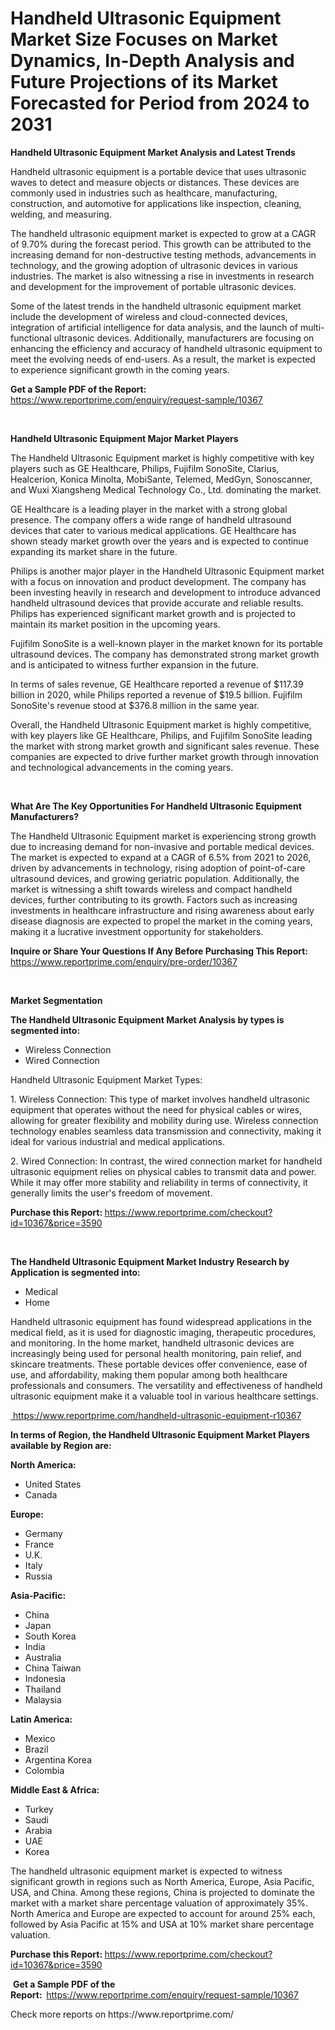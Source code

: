 <p><h1>Handheld Ultrasonic Equipment Market Size Focuses on Market Dynamics, In-Depth Analysis and Future Projections of its Market Forecasted for Period from 2024 to 2031</h1></p><p><strong>Handheld Ultrasonic Equipment Market Analysis and Latest Trends</strong></p>
<p><p>Handheld ultrasonic equipment is a portable device that uses ultrasonic waves to detect and measure objects or distances. These devices are commonly used in industries such as healthcare, manufacturing, construction, and automotive for applications like inspection, cleaning, welding, and measuring.</p><p>The handheld ultrasonic equipment market is expected to grow at a CAGR of 9.70% during the forecast period. This growth can be attributed to the increasing demand for non-destructive testing methods, advancements in technology, and the growing adoption of ultrasonic devices in various industries. The market is also witnessing a rise in investments in research and development for the improvement of portable ultrasonic devices.</p><p>Some of the latest trends in the handheld ultrasonic equipment market include the development of wireless and cloud-connected devices, integration of artificial intelligence for data analysis, and the launch of multi-functional ultrasonic devices. Additionally, manufacturers are focusing on enhancing the efficiency and accuracy of handheld ultrasonic equipment to meet the evolving needs of end-users. As a result, the market is expected to experience significant growth in the coming years.</p></p>
<p><strong>Get a Sample PDF of the Report:&nbsp;</strong> <a href="https://www.reportprime.com/enquiry/request-sample/10367">https://www.reportprime.com/enquiry/request-sample/10367</a></p>
<p>&nbsp;</p>
<p><strong>Handheld Ultrasonic Equipment Major Market Players</strong></p>
<p><p>The Handheld Ultrasonic Equipment market is highly competitive with key players such as GE Healthcare, Philips, Fujifilm SonoSite, Clarius, Healcerion, Konica Minolta, MobiSante, Telemed, MedGyn, Sonoscanner, and Wuxi Xiangsheng Medical Technology Co., Ltd. dominating the market.</p><p>GE Healthcare is a leading player in the market with a strong global presence. The company offers a wide range of handheld ultrasound devices that cater to various medical applications. GE Healthcare has shown steady market growth over the years and is expected to continue expanding its market share in the future.</p><p>Philips is another major player in the Handheld Ultrasonic Equipment market with a focus on innovation and product development. The company has been investing heavily in research and development to introduce advanced handheld ultrasound devices that provide accurate and reliable results. Philips has experienced significant market growth and is projected to maintain its market position in the upcoming years.</p><p>Fujifilm SonoSite is a well-known player in the market known for its portable ultrasound devices. The company has demonstrated strong market growth and is anticipated to witness further expansion in the future.</p><p>In terms of sales revenue, GE Healthcare reported a revenue of $117.39 billion in 2020, while Philips reported a revenue of $19.5 billion. Fujifilm SonoSite's revenue stood at $376.8 million in the same year.</p><p>Overall, the Handheld Ultrasonic Equipment market is highly competitive, with key players like GE Healthcare, Philips, and Fujifilm SonoSite leading the market with strong market growth and significant sales revenue. These companies are expected to drive further market growth through innovation and technological advancements in the coming years.</p></p>
<p>&nbsp;</p>
<p><strong>What Are The Key Opportunities For Handheld Ultrasonic Equipment Manufacturers?</strong></p>
<p><p>The Handheld Ultrasonic Equipment market is experiencing strong growth due to increasing demand for non-invasive and portable medical devices. The market is expected to expand at a CAGR of 6.5% from 2021 to 2026, driven by advancements in technology, rising adoption of point-of-care ultrasound devices, and growing geriatric population. Additionally, the market is witnessing a shift towards wireless and compact handheld devices, further contributing to its growth. Factors such as increasing investments in healthcare infrastructure and rising awareness about early disease diagnosis are expected to propel the market in the coming years, making it a lucrative investment opportunity for stakeholders.</p></p>
<p><strong>Inquire or Share Your Questions If Any Before Purchasing This Report:</strong> <a href="https://www.reportprime.com/enquiry/pre-order/10367">https://www.reportprime.com/enquiry/pre-order/10367</a></p>
<p>&nbsp;</p>
<p><strong>Market Segmentation</strong></p>
<p><strong>The Handheld Ultrasonic Equipment Market Analysis by types is segmented into:</strong></p>
<p><ul><li>Wireless Connection</li><li>Wired Connection</li></ul></p>
<p><p>Handheld Ultrasonic Equipment Market Types: </p><p>1. Wireless Connection: This type of market involves handheld ultrasonic equipment that operates without the need for physical cables or wires, allowing for greater flexibility and mobility during use. Wireless connection technology enables seamless data transmission and connectivity, making it ideal for various industrial and medical applications.</p><p>2. Wired Connection: In contrast, the wired connection market for handheld ultrasonic equipment relies on physical cables to transmit data and power. While it may offer more stability and reliability in terms of connectivity, it generally limits the user's freedom of movement.</p></p>
<p><strong>Purchase this Report:&nbsp;</strong><a href="https://www.reportprime.com/checkout?id=10367&price=3590">https://www.reportprime.com/checkout?id=10367&price=3590</a></p>
<p>&nbsp;</p>
<p><strong>The Handheld Ultrasonic Equipment Market Industry Research by Application is segmented into:</strong></p>
<p><ul><li>Medical</li><li>Home</li></ul></p>
<p><p>Handheld ultrasonic equipment has found widespread applications in the medical field, as it is used for diagnostic imaging, therapeutic procedures, and monitoring. In the home market, handheld ultrasonic devices are increasingly being used for personal health monitoring, pain relief, and skincare treatments. These portable devices offer convenience, ease of use, and affordability, making them popular among both healthcare professionals and consumers. The versatility and effectiveness of handheld ultrasonic equipment make it a valuable tool in various healthcare settings.</p></p>
<p><a href="https://www.reportprime.com/handheld-ultrasonic-equipment-r10367">&nbsp;https://www.reportprime.com/handheld-ultrasonic-equipment-r10367</a></p>
<p><strong>In terms of Region, the Handheld Ultrasonic Equipment Market Players available by Region are:</strong></p>
<p>
    <p> <strong> North America: </strong>
        <ul>
            <li>United States</li>
            <li>Canada</li>
        </ul>
        </p> 
    <p> <strong> Europe: </strong>
        <ul>
            <li>Germany</li>
            <li>France</li>
            <li>U.K.</li>
            <li>Italy</li>
            <li>Russia</li>
        </ul>
        </p> 
    <p> <strong> Asia-Pacific: </strong>
        <ul>
            <li>China</li>
            <li>Japan</li>
            <li>South Korea</li>
            <li>India</li>
            <li>Australia</li>
            <li>China Taiwan</li>
            <li>Indonesia</li>
            <li>Thailand</li>
            <li>Malaysia</li>
        </ul>
        </p> 
    <p> <strong> Latin America: </strong>
        <ul>
            <li>Mexico</li>
            <li>Brazil</li>
            <li>Argentina Korea</li>
            <li>Colombia</li>
        </ul>
        </p> 
    <p> <strong> Middle East & Africa: </strong>
        <ul>
            <li>Turkey</li>
            <li>Saudi</li>
            <li>Arabia</li>
            <li>UAE</li>
            <li>Korea</li>
        </ul>
    </p>
    </p>
<p><p>The handheld ultrasonic equipment market is expected to witness significant growth in regions such as North America, Europe, Asia Pacific, USA, and China. Among these regions, China is projected to dominate the market with a market share percentage valuation of approximately 35%. North America and Europe are expected to account for around 25% each, followed by Asia Pacific at 15% and USA at 10% market share percentage valuation.</p></p>
<p><strong>Purchase this Report: </strong><a href="https://www.reportprime.com/checkout?id=10367&price=3590">https://www.reportprime.com/checkout?id=10367&price=3590</a></p>
<p>&nbsp;<strong>Get a Sample PDF of the Report:&nbsp;&nbsp;</strong><a href="https://www.reportprime.com/enquiry/request-sample/10367">https://www.reportprime.com/enquiry/request-sample/10367</a></p>
<p><strong></strong></p>
<p>Check more reports on https://www.reportprime.com/</p>